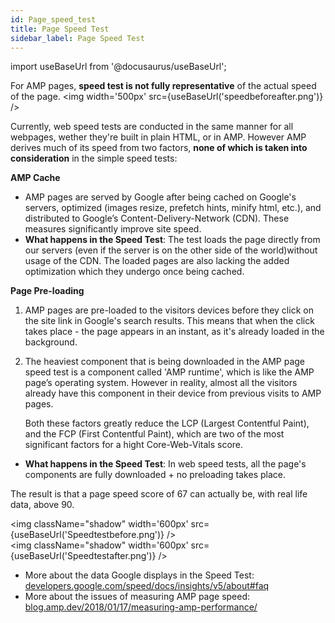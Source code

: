 ```yaml
---
id: Page_speed_test
title: Page Speed Test
sidebar_label: Page Speed Test
---
```

import useBaseUrl from '@docusaurus/useBaseUrl'; 

For AMP pages, **speed test is not fully representative** of the actual speed of the page.
<img  width='500px' src={useBaseUrl('speedbeforeafter.png')} />

Currently, web speed tests are conducted in the same manner for all webpages, wether they're built in plain HTML, or in AMP. However AMP derives much of its speed from two factors, **none of which is taken into consideration** in the simple speed tests:

**AMP Cache**
* AMP pages are served by Google after being cached on Google's servers, optimized (images resize, prefetch hints, minify html, etc.), and distributed to Google’s Content-Delivery-Network (CDN). These measures significantly improve site speed.
* **What happens in the Speed Test**: The test loads the page directly from our servers (even if the server is on the other side of the world)without usage of the CDN. The loaded pages are also lacking the added optimization which they undergo once being cached.

**Page Pre-loading**
1. AMP pages are pre-loaded to the visitors devices before they click on the site link in Google's search results. This means that when the click takes place - the page appears in an instant, as it's already loaded in the background.
2. The heaviest component that is being downloaded in the AMP page speed test is a component called 'AMP runtime', which is like the AMP page’s operating system. However in reality, almost all the visitors already have this component in their device from previous visits to AMP pages. 

    Both these factors greatly reduce the LCP (Largest Contentful Paint), and the FCP (First Contentful Paint), which are two of the most significant factors for a hight Core-Web-Vitals score.

* **What happens in the Speed Test**: In web speed tests, all the page's components are fully downloaded + no preloading takes place.

The result is that a page speed score of 67 can actually be, with real life data, above 90.

<img className="shadow" width='600px' src={useBaseUrl('Speedtestbefore.png')} />
<br/>
<img className="shadow" width='600px' src={useBaseUrl('Speedtestafter.png')} />

* More about the data Google displays in the Speed Test: <a href="https://developers.google.com/speed/docs/insights/v5/about#faq" target="_blank">developers.google.com/speed/docs/insights/v5/about#faq</a>
* More about the issues of measuring AMP page speed: <a href="https://blog.amp.dev/2018/01/17/measuring-amp-performance/" target="_blank">blog.amp.dev/2018/01/17/measuring-amp-performance/</a>




  